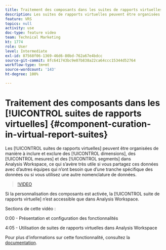 ```yaml
---
title: Traitement des composants dans les suites de rapports virtuelles
description: Les suites de rapports virtuelles peuvent être organisées de manière à inclure et exclure des dimensions, des mesures et des segments dans Analysis Workspace, ce qui s’avère très utile si vous partagez ces données avec d’autres équipes qui n’ont besoin que d’une tranche spécifique des données ou si vous utilisez une autre nomenclature de données.
feature: VRS
topics: null
activity: use
doc-type: feature video
team: Technical Marketing
kt: 1774
role: User
level: Intermediate
exl-id: 87568f06-1369-46d6-80bd-762a67e4bdcc
source-git-commit: 8fc641743bc9e07b838a22ca64ccc15344d52764
workflow-type: tm+mt
source-wordcount: '143'
ht-degree: 100%

---
```


# Traitement des composants dans les [!UICONTROL suites de rapports virtuelles] {#component-curation-in-virtual-report-suites}

Les [!UICONTROL suites de rapports virtuelles] peuvent être organisées de manière à inclure et exclure des [!UICONTROL dimensions], des [!UICONTROL mesures] et des [!UICONTROL segments] dans Analysis Workspace, ce qui s’avère très utile si vous partagez ces données avec d’autres équipes qui n’ont besoin que d’une tranche spécifique des données ou si vous utilisez une autre nomenclature de données.

>[!VIDEO](https://video.tv.adobe.com/v/23544/?quality=12&learn=on)

Si la personnalisation des composants est activée, la [!UICONTROL suite de rapports virtuelle] n’est accessible que dans Analysis Workspace.

Sections de cette vidéo :

0:00 - Présentation et configuration des fonctionnalités

4:05 - Utilisation de suites de rapports virtuelles dans Analysis Workspace

Pour plus dʼinformations sur cette fonctionnalité, consultez la [documentation](https://experienceleague.adobe.com/docs/analytics/components/virtual-report-suites/vrs-components.html?lang=fr).
